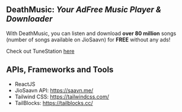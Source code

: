 ## DeathMusic: *Your AdFree Music Player & Downloader*
With DeathMusic, you can listen and download **over 80 million** songs (number of songs available on JioSaavn) for **FREE** without any ads!

Check out TuneStation [here]()

## APIs, Frameworks and Tools
 - ReactJS
 - JioSaavn API: https://saavn.me/
 - Tailwind CSS: https://tailwindcss.com/
 - TailBlocks: https://tailblocks.cc/
